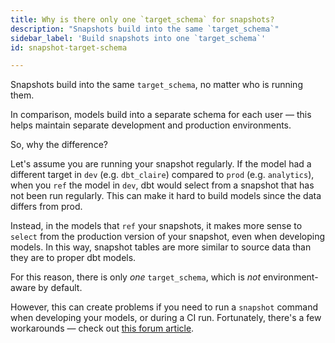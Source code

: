 ```yaml
---
title: Why is there only one `target_schema` for snapshots?
description: "Snapshots build into the same `target_schema`"
sidebar_label: 'Build snapshots into one `target_schema`'
id: snapshot-target-schema

---
```


Snapshots build into the same `target_schema`, no matter who is running them.

In comparison, models build into a separate schema for each user — this helps maintain separate development and production environments.

So, why the difference?

Let's assume you are running your snapshot regularly. If the model had a different target in `dev` (e.g. `dbt_claire`) compared to `prod` (e.g. `analytics`), when you `ref` the model in `dev`, dbt would select from a snapshot that has not been run regularly. This can make it hard to build models since the data differs from prod.

Instead, in the models that `ref` your snapshots, it makes more sense to `select` from the production version of your snapshot, even when developing models. In this way, snapshot tables are more similar to source data than they are to proper dbt models.

For this reason, there is only _one_ `target_schema`, which is _not_ environment-aware by default.

However, this can create problems if you need to run a `snapshot` command when developing your models, or during a CI run. Fortunately, there's a few workarounds — check out [this forum article](https://discourse.getdbt.com/t/using-dynamic-schemas-for-snapshots/1070).

